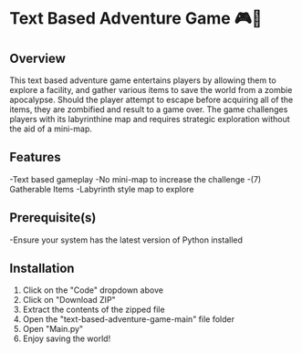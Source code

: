 # Text Based Adventure Game 🎮🎲
## Overview
This text based adventure game entertains players by allowing them to explore a facility, and gather various items to save the world from a zombie apocalypse. Should the player attempt to escape before acquiring all of the items, they are zombified and result to a game over. The game challenges players with its labyrinthine map and requires strategic exploration without the aid of a mini-map.
## Features
 -Text based gameplay
 -No mini-map to increase the challenge
 -(7) Gatherable Items
 -Labyrinth style map to explore
## Prerequisite(s)
 -Ensure your system has the latest version of Python installed
## Installation
 1. Click on the "Code" dropdown above
 2. Click on "Download ZIP"
 3. Extract the contents of the zipped file
 4. Open the "text-based-adventure-game-main" file folder
 5. Open "Main.py"
 6. Enjoy saving the world!
